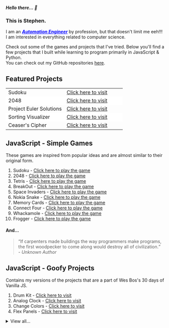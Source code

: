 ##### Hello there... 👋

### This is Stephen.

I am an ***[<span style="color:blue !important; text-decoration-line: underline;">Automation Engineer</span>](https://www.linkedin.com/in/stephenmarri)*** by profession, but that doesn't limit me eeh!!! I am interested in everything related to computer science.

Check out some of the games and projects that I've tried.
Below you'll find a few projects that I built while learning to program primarily in JavaScript & Python.
<br>You can check out my GitHub repositories [here](https://github.com/stephenmarri).

## Featured Projects

<table style="border-collapse: collapse; border: 0 !important" id="feature_table">
  <tr style="border-collapse: collapse; border: 0 !important; padding:2px 4px important">
    <td style="width:50%; border:0 !important; padding:2px 4px important">Sudoku</td>
    <td style="border:0 !important; padding:2px 4px important"><a href="https://stephenmarri.github.io/games/sudoku/" target="_blank">Click here to visit</a></td>
  </tr>
  <tr style="border-collapse: collapse; border: 0 !important; padding:2px 4px important; background-color: white;">
    <td style="border:0 !important; padding:2px 4px important">2048</td>
    <td style="border:0 !important; padding:2px 4px important"><a href="https://stephenmarri.github.io/games/2048/" target="_blank">Click here to visit</a></td>
  </tr>
   <tr style="border-collapse: collapse; border: 0 !important; padding:2px 4px important">
    <td style="border:0 !important; padding:2px 4px important">Project Euler Solutions</td>
    <td style="border:0 !important; padding:2px 4px important"><a href="https://stephenmarri.github.io/project_euler/site/" target="_blank">Click here to visit</a></td>
  </tr>
    <tr style="border-collapse: collapse; border: 0 !important; padding:2px 4px important; background-color: white;">
      <td style="border:0 !important; padding:2px 4px important">Sorting Visualizer</td>
      <td style="border:0 !important; padding:2px 4px important"><a href="https://stephenmarri.github.io/js_projects/sortingVisualizer/" target="_blank">Click here to visit</a></td>
  </tr>
    <tr style="border-collapse: collapse; border: 0 !important; padding:2px 4px important">
    <td style="border:0 !important; padding:2px 4px important">Ceaser's Cipher</td>
    <td style="border:0 !important; padding:2px 4px important"><a href="https://stephenmarri.github.io/js_projects/ciphers/" target="_blank">Click here to visit</a></td>
  </tr>
</table>


## JavaScript - Simple Games

These games are inspired from popular ideas and are almost similar to their original form.

1. Sudoku - [Click here to play the game](https://stephenmarri.github.io/games/sudoku/)
2. 2048 - [Click here to play the game](https://stephenmarri.github.io/games/2048/)
3. Tetris - [Click here to play the game](https://stephenmarri.github.io/games/tetris/)
4. BreakOut - [Click here to play the game](https://stephenmarri.github.io/games/breakout/)
5. Space Invaders - [Click here to play the game](https://stephenmarri.github.io/games/spaceInvaders/)
6. Nokia Snake - [Click here to play the game](https://stephenmarri.github.io/games/nokiasnake/)
7. Memory Cards - [Click here to play the game](https://stephenmarri.github.io/games/memoryCards/)
8. Connect Four - [Click here to play the game](https://stephenmarri.github.io/games/connectfour/)
9. Whackamole - [Click here to play the game](https://stephenmarri.github.io/games/whackamole/)
10. Frogger - [Click here to play the game](https://stephenmarri.github.io/games/frogger/)

#### And...

> <q>If carpenters made buildings the way programmers make programs, the first woodpecker to come along would destroy all of civilization.</q><br><em>- Unknown Author</em>

## JavaScript - Goofy Projects
  Contains my versions of the projects that are a part of Wes Bos's 30 days of Vanilla JS.
  1. Drum Kit - [Click here to visit](https://stephenmarri.github.io/JavaScript30/01-DrumKit/)
  2. Analog Clock - [Click here to visit](https://stephenmarri.github.io/JavaScript30/02-AnalogClock/index.html)
  3. Change Colors - [Click here to visit](https://stephenmarri.github.io/JavaScript30/03-CSSVariables/)
  4. Flex Panels - [Click here to visit](https://stephenmarri.github.io/JavaScript30/05-FlexPanels/index.html)

<details> 
<summary>View all...</summary>
<br>
Indian Cities - [Click here to visit](https://stephenmarri.github.io/JavaScript30/06-TypeAhead/)
  2. Canvas - [Click here to visit](https://stephenmarri.github.io/JavaScript30/08-Canvas/)
  3. Check Boxes - [Click here to visit](https://stephenmarri.github.io/JavaScript30/10-CheckBoxes/)
  4. Video Player - [Click here to visit](https://stephenmarri.github.io/JavaScript30/11-VideoPlayer/)
  5. 
  and more *sillier* projects.....
  1. Mathematical Functions - [Click here to play the game](https://stephenmarri.github.io/js_projects/mathFunctions/)
  2.  Random Dad's Jokes - [Clich here to visit](https://stephenmarri.github.io/singletons/randomDadJokes/)
  3.  Interactive Serach - [Click here to visit](https://stephenmarri.github.io/singletons/interactiveSearchBox/)
  4.  Simple Sprite - [Click here to visit](https://stephenmarri.github.io/singletons/sprites/index.html)
  5.  FreeCodeCamp Pages: [TributePages](https://stephenmarri.github.io/fcc/tributePages/), [SurveyForms](https://stephenmarri.github.io/fcc/surveyForms/), [LandingPages](https://stephenmarri.github.io/fcc/landingPages/), [DocumentationPages](https://stephenmarri.github.io/fcc/documentationPages/), [PortfolioPages](https://stephenmarri.github.io/fcc/portfolioPages/)

</deatils>


